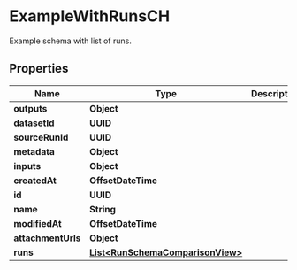 

# ExampleWithRunsCH

Example schema with list of runs.

## Properties

| Name | Type | Description | Notes |
|------------ | ------------- | ------------- | -------------|
|**outputs** | **Object** |  |  [optional] |
|**datasetId** | **UUID** |  |  |
|**sourceRunId** | **UUID** |  |  [optional] |
|**metadata** | **Object** |  |  [optional] |
|**inputs** | **Object** |  |  |
|**createdAt** | **OffsetDateTime** |  |  [optional] |
|**id** | **UUID** |  |  |
|**name** | **String** |  |  |
|**modifiedAt** | **OffsetDateTime** |  |  [optional] |
|**attachmentUrls** | **Object** |  |  [optional] |
|**runs** | [**List&lt;RunSchemaComparisonView&gt;**](RunSchemaComparisonView.md) |  |  |



